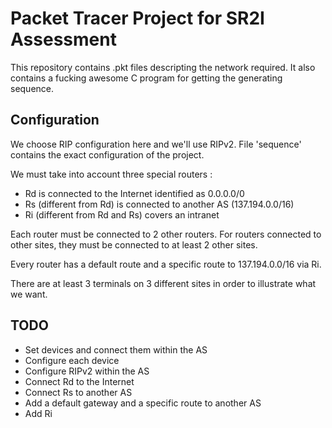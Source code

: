 # Packet Tracer Project for SR2I Assessment

This repository contains .pkt files descripting the network required.
It also contains a fucking awesome C program for getting the generating sequence.

## Configuration

We choose RIP configuration here and we'll use RIPv2.
File 'sequence' contains the exact configuration of the project.

We must take into account three special routers :
 - Rd is connected to the Internet identified as 0.0.0.0/0
 - Rs (different from Rd) is connected to another AS (137.194.0.0/16)
 - Ri (different from Rd and Rs) covers an intranet

Each router must be connected to 2 other routers. For routers connected to other sites, they must be connected to at least 2 other sites.

Every router has a default route and a specific route to 137.194.0.0/16 via Ri.

There are at least 3 terminals on 3 different sites in order to illustrate what we want.

## TODO

 - Set devices and connect them within the AS
 - Configure each device
 - Configure RIPv2 within the AS
 - Connect Rd to the Internet
 - Connect Rs to another AS
 - Add a default gateway and a specific route to another AS
 - Add Ri
